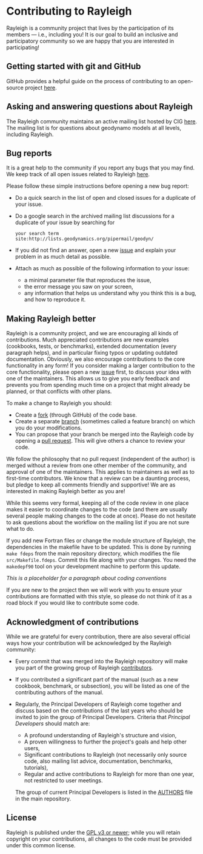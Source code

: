 # Contributing to Rayleigh
Rayleigh is a community project that lives by the participation of its
members — i.e., including you! It is our goal to build an inclusive
and participatory community so we are happy that you are interested in
participating! 

## Getting started with git and GitHub
GitHub provides a helpful
guide on the process of contributing to an open-source project
[here](https://opensource.guide/how-to-contribute/).

## Asking and answering questions about Rayleigh
The Rayleigh community maintains an active mailing list hosted by CIG
[here](https://lists.geodynamics.org/cgi-bin/mailman/listinfo/geodyn). The
mailing list is for questions about geodynamo models at all levels, including
Rayleigh.

## Bug reports
It is a great help to the community if you report any bugs that you
may find. We keep track of all open issues related to Rayleigh
[here](https://github.com/geodynamics/Rayleigh/issues).

Please follow these simple instructions before opening a new bug report:

- Do a quick search in the list of open and closed issues for a duplicate of
  your issue.
- Do a google search in the archived mailing list discussions for a
  duplicate of your issue by searching for 

  `your search term site:http://lists.geodynamics.org/pipermail/geodyn/`
- If you did not find an answer, open a new
  [issue](https://github.com/geodynamics/Rayleigh/issues/new) and explain your
  problem in as much detail as possible.
- Attach as much as possible of the following information to your issue:
  - a minimal parameter file that reproduces the issue,
  - the error message you saw on your screen,
  - any information that helps us understand why you think this is a bug, and
    how to reproduce it.

## Making Rayleigh better
Rayleigh is a community project, and we are encouraging all kinds of
contributions. Much
appreciated contributions are new examples (cookbooks, tests, or benchmarks),
extended documentation (every paragraph helps), and in particular fixing typos
or updating outdated documentation. Obviously, we also encourage
contributions to the core functionality in any form! If you consider making a
larger contribution to the core functionality, please open a new
[issue](https://github.com/geodynamics/Rayleigh/issues/new) first, to discuss
your idea with one of the maintainers. This allows us to give you early
feedback and prevents you from spending much time on a project that might already be
planned, or that conflicts with other plans.

To make a change to Rayleigh you should:
- Create a
[fork](https://guides.github.com/activities/forking/#fork) (through GitHub) of
the code base.
- Create a separate
[branch](https://guides.github.com/introduction/flow/) (sometimes called a
feature branch) on which you do your modifications.
- You can propose that your branch be merged into the Rayleigh
code by opening a [pull request](https://guides.github.com/introduction/flow/).
This will give others a chance to review your code. 

We follow the philosophy that no pull request (independent of the author) is
merged without a review from one other member of the community, and approval of
one of the maintainers. This applies to maintainers as well as to first-time
contributors. We know that a review can be a daunting process, but pledge to
keep all comments friendly and supportive! We are as
interested in making Rayleigh better as you are!

While this seems very
formal, keeping all of the code review in one place makes it easier to
coordinate changes to the code (and there are usually several people making
changes to the code at once). Please do
not hesitate to ask questions about the workflow on the mailing list if you are
not sure what to do.

If you add new Fortran files or change the module structure of Rayleigh, the
dependencies in the makefile have to be updated. This is done by running `make fdeps` from the
main repository directory, which modifies the file `src/Makefile.fdeps`. Commit
this file along with your changes. You need the `makedepf90` tool on your
development machine to perform this update.

*This is a placeholder for a paragraph about coding conventions*

If you are new to the project then we will work with you to ensure your
contributions are formatted with this style, so please do not think of it as a
road block if you would like to contribute some code.



## Acknowledgment of contributions
While we are grateful for every contribution, there are also several official
ways how your contribution will be acknowledged by the Rayleigh community:
- Every commit that was merged into the Rayleigh repository will make you part of
  the growing group of Rayleigh
  [contributors](https://github.com/geodynamics/Rayleigh/graphs/contributors).
- If you contributed a significant part of the manual (such as a new cookbook,
  benchmark, or subsection), you will be listed as one of the contributing
  authors of the manual.
- Regularly, the Principal Developers of Rayleigh come together and discuss based
  on the contributions of the last years who should be invited to join the
  group of Principal Developers. Criteria that *Principal Developers* should
  match are:

  - A profound understanding of Rayleigh's structure and vision,
  - A proven willingness to further the project's goals and help other users,
  - Significant contributions to Rayleigh (not necessarily only source code,
    also mailing list advice, documentation, benchmarks, tutorials),
  - Regular and active contributions to Rayleigh for more than one year,
    not restricted to user meetings.

  The group of current Principal Developers is listed in the [AUTHORS](AUTHORS)
  file in the main repository.

## License
Rayleigh is published under the [GPL v3 or newer](LICENSE); while you
will retain copyright on your contributions, all changes to the code
must be provided under this common license.
